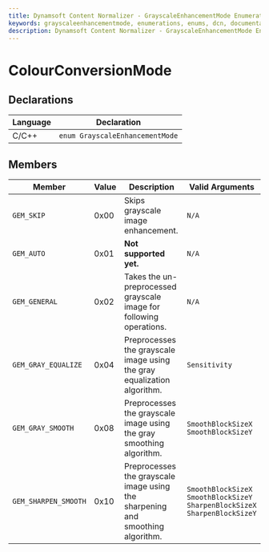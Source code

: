 ```yaml
---
title: Dynamsoft Content Normalizer - GrayscaleEnhancementMode Enumeration
keywords: grayscaleenhancementmode, enumerations, enums, dcn, documentation
description: Dynamsoft Content Normalizer - GrayscaleEnhancementMode Enumeration
---
```


# ColourConversionMode

## Declarations

| Language | Declaration |
| -------- | ----------- |
| C/C++ | `enum GrayscaleEnhancementMode` |

## Members

| Member | Value | Description | Valid Arguments |
| ------ | ----- | ----------- | --------------- |
| `GEM_SKIP` | 0x00 | Skips grayscale image enhancement. | `N/A` |
| `GEM_AUTO` | 0x01 | **Not supported yet.** | `N/A` |
| `GEM_GENERAL` | 0x02 | Takes the un-preprocessed grayscale image for following operations. | `N/A` |
| `GEM_GRAY_EQUALIZE` | 0x04 | Preprocesses the grayscale image using the gray equalization algorithm. | `Sensitivity` |
| `GEM_GRAY_SMOOTH` | 0x08 | Preprocesses the grayscale image using the gray smoothing algorithm. | `SmoothBlockSizeX`<br>`SmoothBlockSizeY` |
| `GEM_SHARPEN_SMOOTH` | 0x10 | Preprocesses the grayscale image using the sharpening and smoothing algorithm. | `SmoothBlockSizeX`<br>`SmoothBlockSizeY`<br>`SharpenBlockSizeX`<br>`SharpenBlockSizeY` |


